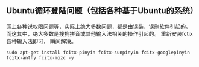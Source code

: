 ## Ubuntu循环登陆问题（包括各种基于Ubuntu的系统）

网上各种说权限问题等，实际上绝大多数问题，都是由误装、误删软件引起的。
而这其中，绝大多数是搜狗拼音或其他输入法相关的操作引起的。
重新安装fctix各种输入法即可， 瞬间解决。

```
sudo apt-get install fcitx-pinyin fcitx-sunpinyin fcitx-googlepinyin fcitx-anthy fcitx-mozc -y
```
